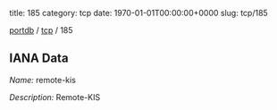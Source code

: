 title: 185
category: tcp
date: 1970-01-01T00:00:00+0000
slug: tcp/185

[portdb](/) / [tcp](/category/tcp.html) / 185


## IANA Data

_Name:_ remote-kis

_Description:_ Remote-KIS

